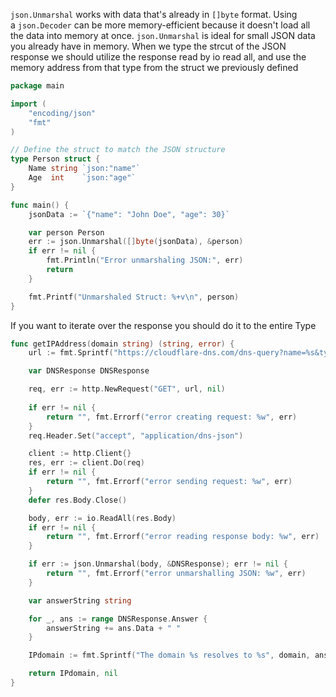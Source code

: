 `json.Unmarshal` works with data that's already in `[]byte` format.
Using a `json.Decoder` can be more memory-efficient because it doesn't load all the data into memory at once. `json.Unmarshal` is ideal for small JSON data you already have in memory.
When we type the strcut of the JSON response we should utilize the response read by io read all, and use the memory address from that type from the struct we previously defined
```go
package main

import (
    "encoding/json"
    "fmt"
)

// Define the struct to match the JSON structure
type Person struct {
    Name string `json:"name"`
    Age  int    `json:"age"`
}

func main() {
    jsonData := `{"name": "John Doe", "age": 30}`

    var person Person
    err := json.Unmarshal([]byte(jsonData), &person)
    if err != nil {
        fmt.Println("Error unmarshaling JSON:", err)
        return
    }

    fmt.Printf("Unmarshaled Struct: %+v\n", person)
}

```

If you want to iterate over the response you should do it to the entire Type
```go
func getIPAddress(domain string) (string, error) {
    url := fmt.Sprintf("https://cloudflare-dns.com/dns-query?name=%s&type=A", domain)

    var DNSResponse DNSResponse

    req, err := http.NewRequest("GET", url, nil)
    
    if err != nil {
        return "", fmt.Errorf("error creating request: %w", err)
    }
    req.Header.Set("accept", "application/dns-json")  

    client := http.Client{}
    res, err := client.Do(req)
    if err != nil {
        return "", fmt.Errorf("error sending request: %w", err)
    }
    defer res.Body.Close()

    body, err := io.ReadAll(res.Body)
    if err != nil {
        return "", fmt.Errorf("error reading response body: %w", err)
    }

    if err := json.Unmarshal(body, &DNSResponse); err != nil {
        return "", fmt.Errorf("error unmarshalling JSON: %w", err)
    }

    var answerString string

    for _, ans := range DNSResponse.Answer {
        answerString += ans.Data + " "
    }

    IPdomain := fmt.Sprintf("The domain %s resolves to %s", domain, answerString)

    return IPdomain, nil
}
```